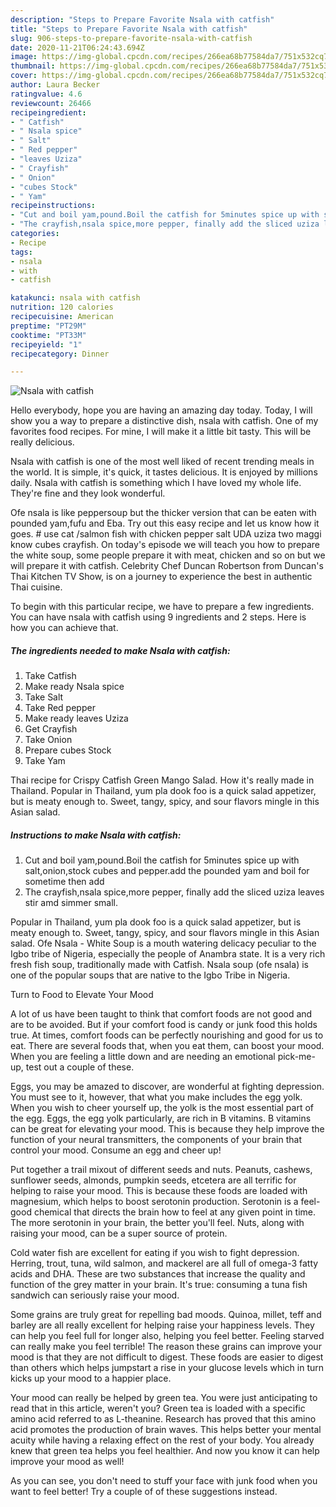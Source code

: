 ```yaml
---
description: "Steps to Prepare Favorite Nsala with catfish"
title: "Steps to Prepare Favorite Nsala with catfish"
slug: 906-steps-to-prepare-favorite-nsala-with-catfish
date: 2020-11-21T06:24:43.694Z
image: https://img-global.cpcdn.com/recipes/266ea68b77584da7/751x532cq70/nsala-with-catfish-recipe-main-photo.jpg
thumbnail: https://img-global.cpcdn.com/recipes/266ea68b77584da7/751x532cq70/nsala-with-catfish-recipe-main-photo.jpg
cover: https://img-global.cpcdn.com/recipes/266ea68b77584da7/751x532cq70/nsala-with-catfish-recipe-main-photo.jpg
author: Laura Becker
ratingvalue: 4.6
reviewcount: 26466
recipeingredient:
- " Catfish"
- " Nsala spice"
- " Salt"
- " Red pepper"
- "leaves Uziza"
- " Crayfish"
- " Onion"
- "cubes Stock"
- " Yam"
recipeinstructions:
- "Cut and boil yam,pound.Boil the catfish for 5minutes spice up with salt,onion,stock cubes and pepper.add the pounded yam and boil for sometime then add"
- "The crayfish,nsala spice,more pepper, finally add the sliced uziza leaves stir amd simmer small."
categories:
- Recipe
tags:
- nsala
- with
- catfish

katakunci: nsala with catfish 
nutrition: 120 calories
recipecuisine: American
preptime: "PT29M"
cooktime: "PT33M"
recipeyield: "1"
recipecategory: Dinner

---
```



![Nsala with catfish](https://img-global.cpcdn.com/recipes/266ea68b77584da7/751x532cq70/nsala-with-catfish-recipe-main-photo.jpg)

Hello everybody, hope you are having an amazing day today. Today, I will show you a way to prepare a distinctive dish, nsala with catfish. One of my favorites food recipes. For mine, I will make it a little bit tasty. This will be really delicious.

Nsala with catfish is one of the most well liked of recent trending meals in the world. It is simple, it's quick, it tastes delicious. It is enjoyed by millions daily. Nsala with catfish is something which I have loved my whole life. They're fine and they look wonderful.

Ofe nsala is like peppersoup but the thicker version that can be eaten with pounded yam,fufu and Eba. Try out this easy recipe and let us know how it goes. # use cat /salmon fish with chicken pepper salt UDA uziza two maggi know cubes crayfish. On today&#39;s episode we will teach you how to prepare the white soup, some people prepare it with meat, chicken and so on but we will prepare it with catfish. Celebrity Chef Duncan Robertson from Duncan&#39;s Thai Kitchen TV Show, is on a journey to experience the best in authentic Thai cuisine.


To begin with this particular recipe, we have to prepare a few ingredients. You can have nsala with catfish using 9 ingredients and 2 steps. Here is how you can achieve that.

<!--inarticleads1-->

##### The ingredients needed to make Nsala with catfish:

1. Take  Catfish
1. Make ready  Nsala spice
1. Take  Salt
1. Take  Red pepper
1. Make ready leaves Uziza
1. Get  Crayfish
1. Take  Onion
1. Prepare cubes Stock
1. Take  Yam


Thai recipe for Crispy Catfish Green Mango Salad. How it&#39;s really made in Thailand. Popular in Thailand, yum pla dook foo is a quick salad appetizer, but is meaty enough to. Sweet, tangy, spicy, and sour flavors mingle in this Asian salad. 

<!--inarticleads2-->

##### Instructions to make Nsala with catfish:

1. Cut and boil yam,pound.Boil the catfish for 5minutes spice up with salt,onion,stock cubes and pepper.add the pounded yam and boil for sometime then add
1. The crayfish,nsala spice,more pepper, finally add the sliced uziza leaves stir amd simmer small.


Popular in Thailand, yum pla dook foo is a quick salad appetizer, but is meaty enough to. Sweet, tangy, spicy, and sour flavors mingle in this Asian salad. Ofe Nsala - White Soup is a mouth watering delicacy peculiar to the Igbo tribe of Nigeria, especially the people of Anambra state. It is a very rich fresh fish soup, traditionally made with Catfish. Nsala soup (ofe nsala) is one of the popular soups that are native to the Igbo Tribe in Nigeria. 

Turn to Food to Elevate Your Mood


A lot of us have been taught to think that comfort foods are not good and are to be avoided. But if your comfort food is candy or junk food this holds true. At times, comfort foods can be perfectly nourishing and good for us to eat. There are several foods that, when you eat them, can boost your mood. When you are feeling a little down and are needing an emotional pick-me-up, test out a couple of these.

Eggs, you may be amazed to discover, are wonderful at fighting depression. You must see to it, however, that what you make includes the egg yolk. When you wish to cheer yourself up, the yolk is the most essential part of the egg. Eggs, the egg yolk particularly, are rich in B vitamins. B vitamins can be great for elevating your mood. This is because they help improve the function of your neural transmitters, the components of your brain that control your mood. Consume an egg and cheer up!

Put together a trail mixout of different seeds and nuts. Peanuts, cashews, sunflower seeds, almonds, pumpkin seeds, etcetera are all terrific for helping to raise your mood. This is because these foods are loaded with magnesium, which helps to boost serotonin production. Serotonin is a feel-good chemical that directs the brain how to feel at any given point in time. The more serotonin in your brain, the better you'll feel. Nuts, along with raising your mood, can be a super source of protein.

Cold water fish are excellent for eating if you wish to fight depression. Herring, trout, tuna, wild salmon, and mackerel are all full of omega-3 fatty acids and DHA. These are two substances that increase the quality and function of the grey matter in your brain. It's true: consuming a tuna fish sandwich can seriously raise your mood. 

Some grains are truly great for repelling bad moods. Quinoa, millet, teff and barley are all really excellent for helping raise your happiness levels. They can help you feel full for longer also, helping you feel better. Feeling starved can really make you feel terrible! The reason these grains can improve your mood is that they are not difficult to digest. These foods are easier to digest than others which helps jumpstart a rise in your glucose levels which in turn kicks up your mood to a happier place.

Your mood can really be helped by green tea. You were just anticipating to read that in this article, weren't you? Green tea is loaded with a specific amino acid referred to as L-theanine. Research has proved that this amino acid promotes the production of brain waves. This helps better your mental acuity while having a relaxing effect on the rest of your body. You already knew that green tea helps you feel healthier. And now you know it can help improve your mood as well!

As you can see, you don't need to stuff your face with junk food when you want to feel better! Try  a  couple of  of  these  suggestions  instead.

